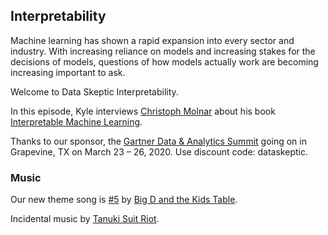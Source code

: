 ## Interpretability

Machine learning has shown a rapid expansion into every sector and industry.  With increasing reliance on models and increasing stakes for the decisions of models, questions of how models actually work are becoming increasing important to ask.

Welcome to Data Skeptic Interpretability.

In this episode, Kyle interviews [Christoph Molnar](https://twitter.com/christophmolnar) about his book [Interpretable Machine Learning](https://christophm.github.io/interpretable-ml-book/).

Thanks to our sponsor, the [Gartner Data & Analytics Summit](gartner.com/us/data) going on in Grapevine, TX on March 23 – 26, 2020.  Use discount code: dataskeptic.

### Music

Our new theme song is [#5](https://bigdandthekidstableofficial.bandcamp.com/track/5) by [Big D and the Kids Table](https://www.bigdandthekidstable.com/).

Incidental music by [Tanuki Suit Riot](https://tanukisuitriot.bandcamp.com/album/the-edo-sessions).



